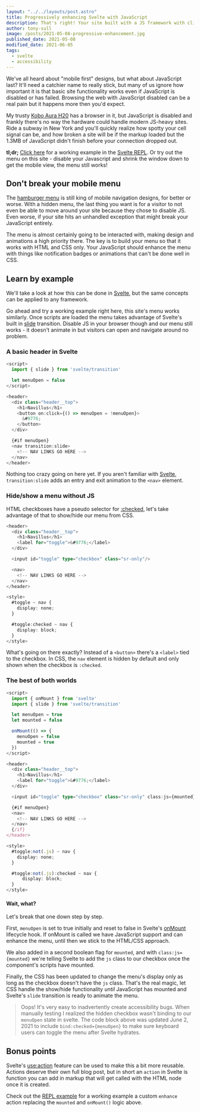 ```yaml
---
layout: "../../layouts/post.astro"
title: Progressively enhancing Svelte with JavaScript
description: That's right! Your site built with a JS framework with client-side code can still support users with JS disabled.
author: tony-sull
image: /posts/2021-05-08-progressive-enhancement.jpg
published_date: 2021-05-08
modified_date: 2021-06-05
tags:
  - svelte
  - accessibility
---
```


We've all heard about "mobile first" designs, but what about JavaScript last? It'll need a catchier name to really stick, but many of us ignore how important it is that basic site functionality works even if JavaScript is disabled or has failed. Browsing the web with JavaScript disabled can be a real pain but it happens more then you'd expect.

My trusty [Kobo Aura H20](https://us.kobobooks.com/products/kobo-aura-h2o-edition-2) has a browser in it, but JavaScript is disabled and frankly there's no way the hardware could handle modern JS-heavy sites. Ride a subway in New York and you'll quickly realize how spotty your cell signal can be, and how broken a site will be if the markup loaded but the 1.3MB of JavaScript didn't finish before your connection dropped out.

**tl;dr;** [Click here](https://svelte.dev/repl/267acb68b79647849f0532774d62c594?version=3.38.2) for a working example in the [Svelte REPL](https://svelte.dev/repl/). Or try out the menu on this site - disable your Javascript and shrink the window down to get the mobile view, the menu still works!

## Don't break your mobile menu

The [hamburger menu](https://en.wikipedia.org/wiki/Hamburger_button) is still king of mobile navigation designs, for better or worse. With a hidden menu, the last thing you want is for a visitor to not even be able to move around your site because they chose to disable JS. Even worse, if your site hits an unhandled exception that might break your JavaScript entirely.

The menu is almost certainly going to be interacted with, making design and animations a high priority there. The key is to build your menu so that it works with HTML and CSS only. Your JavaScript should enhance the menu with things like notification badges or animations that can't be done well in CSS.

## Learn by example

We'll take a look at how this can be done in [Svelte](https://svelte.dev), but the same concepts can be applied to any framework.

Go ahead and try a working example right here, this site's menu works similarly. Once scripts are loaded the menu takes advantage of Svelte's built in [slide](https://svelte.dev/docs#slide) transition. Disable JS in your browser though and our menu still works - it doesn't animate in but visitors can open and navigate around no problem.

### A basic header in Svelte

```ts
<script>
  import { slide } from 'svelte/transition'

  let menuOpen = false
</script>

<header>
  <div class="header__top">
    <h1>Navillus</h1>
    <button on:click={() => menuOpen = !menuOpen}>
      &#9776;
    </button>
  </div>

  {#if menuOpen}
  <nav transition:slide>
    <!-- NAV LINKS GO HERE -->
  </nav>
</header>
```

Nothing too crazy going on here yet. If you aren't familiar with [Svelte](https://svelte.dev), `transition:slide` adds an entry and exit animation to the `<nav>` element.

### Hide/show a menu without JS

HTML checkboxes have a pseudo selector for [:checked](https://developer.mozilla.org/en-US/docs/Web/CSS/:checked), let's take advantage of that to show/hide our menu from CSS.

```ts
<header>
  <div class="header__top">
    <h1>Navillus</h1>
    <label for="toggle">&#9776;</label>
  </div>

  <input id="toggle" type="checkbox" class="sr-only"/>

  <nav>
    <!-- NAV LINKS GO HERE -->
  </nav>
</header>

<style>
  #toggle ~ nav {
    display: none;
  }

  #toggle:checked ~ nav {
    display: block;
  }
</style>
```

What's going on there exactly? Instead of a `<button>` there's a `<label>` tied to the checkbox. In CSS, the `nav` element is hidden by default and only shown when the checkbox is `:checked`.

### The best of both worlds

```ts
<script>
  import { onMount } from 'svelte'
  import { slide } from 'svelte/transition'

  let menuOpen = true
  let mounted = false

  onMount(() => {
    menuOpen = false
    mounted = true
  })
</script>

<header>
  <div class="header__top">
    <h1>Navillus</h1>
    <label for="toggle">&#9776;</label>
  </div>

  <input id="toggle" type="checkbox" class="sr-only" class:js={mounted} bind:checked={menuOpen} />

  {#if menuOpen}
  <nav>
    <!-- NAV LINKS GO HERE -->
  </nav>
  {/if}
</header>

<style>
  #toggle:not(.js) ~ nav {
    display: none;
  }

  #toggle:not(.js):checked ~ nav {
      display: block;
  }
</style>
```

#### Wait, what?

Let's break that one down step by step.

First, `menuOpen` is set to true initially and reset to false in Svelte's [onMount](https://svelte.dev/docs#onMount) lifecycle hook. If onMount is called we have JavaScript support and can enhance the menu, until then we stick to the HTML/CSS approach.

We also added in a second boolean flag for `mounted`, and with `class:js={mounted}` we're telling Svelte to add the `js` class to our checkbox once the component's scripts have mounted.

Finally, the CSS has been updated to change the menu's display only as long as the checkbox doesn't have the `js` class. That's the real magic, let CSS handle the show/hide functionality _until_ JavaScript has mounted and Svelte's `slide` transition is ready to animate the menu.

> Oops! It's very easy to inadvertently create accessibility bugs. When manually testing I realized the hidden checkbox wasn't binding to our `menuOpen` state in svelte. The code block above was updated June 2, 2021 to include `bind:checked={menuOpen}` to make sure keyboard users can toggle the menu after Svelte hydrates.

## Bonus points

Svelte's [use:action](https://svelte.dev/docs#use_action) feature can be used to make this a bit more reusable. Actions deserve their own full blog post, but in short an `action` in Svelte is function you can add in markup that will get called with the HTML node once it is created.

Check out the [REPL example](https://svelte.dev/repl/267acb68b79647849f0532774d62c594?version=3.38.2) for a working example a custom `enhance` action replacing the `mounted` and `onMount()` logic above.
